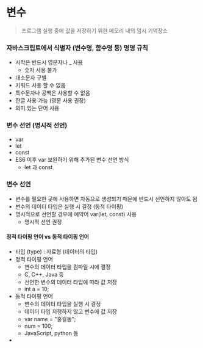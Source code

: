 # 변수

> 프로그램 실행 중에 값을 저장하기 위한 메모리 내의 임시 기억장소



### 자바스크립트에서 식별자 (변수명, 함수명 등) 명명 규칙

- 시작은 반드시 영문자나 _ 사용
  - 숫자 사용 불가
- 대소문자 구별
- 키워드 사용 할 수 없음
- 특수문자나 공백은 사용할 수 없음
- 한글 사용 가능 (영문 사용 권장)
- 의미 있는 단어 사용



### 변수 선언 (명시적 선언)

- var
- let
- const
- ES6 이후 var 보완하기 위해 추가된 변수 선언 방식
  - let 과 const



### 변수 선언

- 변수를 필요한 곳에 사용하면 자동으로 생성되기 때문에 반드시 선언하지 않아도 됨
- 변수의 데이터 타입은 실행 시 결정 (동적 타이핑)
- 명시적으로 선언할 경우에 예약어 var(let, const) 사용
  - 명시적 선언 권장



#### 정적 타이핑 언어 vs 동적 타이핑 언어

- 타입 (type) : 자료형 (데이터의 타입)
- 정적 타이핑 언어
  - 변수의 데이터 타입을 컴파일 시에 결정
  - C, C++, Java 등
  - 선언한 변수의 데이터 타입에 따라 값 저장
  - int a = 10;
- 동적 타이핑 언어
  - 변수의 데이터 타입을 실행 시 결정
  - 데이터 타입 지정하지 않고 변수에 값 저장
  - var name = "홍길동";
  - num = 100;
  - JavaScript, python 등
- 